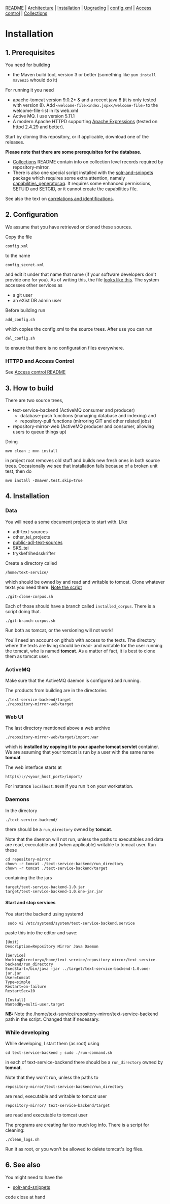 [README](README.md) | [Architecture](ARCHITECTURE.md) | [Installation](INSTALL.md) | [Upgrading](UPGRADE.md) | [config.xml](CONFIG.md) | [Access control](./htaccess/README.md) | [Collections](./collections/README.md)

# Installation


## 1. Prerequisites

You need for building

* the Maven build tool, version 3 or better (something like ```yum install maven35``` whould do it)

For running it you need

* apache-tomcat version 9.0.2* & and a recent java 8 (it is only tested with version 8). Add ```<welcome-file>index.jspx</welcome-file>``` to the welcome-file-list in its web.xml
* Active MQ. I use version 5.11.1
* A modern Apache HTTPD supporting [Apache Expressions](https://httpd.apache.org/docs/2.4/expr.html) (tested on httpd 2.4.29 and better).

Start by cloning this repository, or if applicable, download one of the releases.

**Please note that there are some prerequisites for the database.**

* [Collections](./collections/README.md) README contain info on collection level records required by repository-mirror. 
* There is also one special script installed with the [solr-and-snippets](https://github.com/Det-Kongelige-Bibliotek/solr-and-snippets) package which requires some extra attention, namely [capabilities_generator.xq](https://github.com/Det-Kongelige-Bibliotek/solr-and-snippets/blob/master/exporters/common/capabilities_generator.xq). It requires some enhanced permissions, SETUID and SETGID, or it cannot create the capabilities file.

See also the text on [correlations and identifications](https://github.com/Det-Kongelige-Bibliotek/solr-and-snippets/blob/master/correlations-and-identifications.md#correlations).



## 2. Configuration

We assume that you have retrieved or cloned these sources.

Copy the file

```
config.xml
```

to the name

```
config_secret.xml
```

and edit it under that name that name (if your software developers
don't provide one for you). As of writing this, the file [looks like
this](CONFIG.md). The system accesses other services as

* a git user
* an eXist DB admin user

Before building run 

```
add_config.sh
```

which copies the config.xml to the source trees. After use you can run 

```
del_config.sh
```

to ensure that there is no configuration files everywhere.

### HTTPD and Access Control

See [Access control README](htaccess/README.md)

## 3. How to build

There are two source trees,

* text-service-backend (ActiveMQ consumer and producer)
     * database-push functions (managing database and indexing) and
	 * repository-pull functions (mirroring GIT and other related jobs)
* repository-mirror-web (ActiveMQ producer and consumer, allowing users to queue things up)

Doing

```
mvn clean ; mvn install
```

in project root removes old stuff and builds new fresh ones in both
source trees. Occasionally we see that installation fails
because of a broken unit test, then do

```
mvn install -Dmaven.test.skip=true
```

## 4. Installation

### Data

You will need a some document projects to start with. Like

* adl-text-sources
* other_tei_projects
* [public-adl-text-sources](https://github.com/Det-Kongelige-Bibliotek/public-adl-text-sources)
* SKS_tei
* trykkefrihedsskrifter

Create a directory called

```
/home/text-service/
```

which should be owned by and read and writable to tomcat. Clone
whatever texts you need there. [Note the script](./git-clone-corpus.sh)

```
./git-clone-corpus.sh
```

Each of those should have a branch called ```installed_corpus```. There is a script doing that.

```
./git-branch-corpus.sh
```

Run both as tomcat, or the versioning will not work!

You'll need an account on github with access to the texts. The
directory where the texts are living should be read- and writable for
the user running the tomcat, who is named __tomcat__. As a matter of
fact, it is best to clone them as tomcat user.

### ActiveMQ

Make sure that the ActiveMQ daemon is configured and running. 

The products from building are in the directories

```
./text-service-backend/target
./repository-mirror-web/target
```

### Web UI

The last directory mentioned above a web archive

```
./repository-mirror-web/target/import.war
```

which is **installed by copying it to your apache tomcat servlet**
container. We are assuming that your tomcat is run by a user with the
same name __tomcat__

The web interface starts at 

```
http(s)://<your_host_port>/import/
```

For instance ```localhost:8080``` if you run it on your workstation.

### Daemons

In the directory

```
./text-service-backend/
```

there should be a ```run_directory``` owned by __tomcat__.

Note that the daemon will not run, unless the paths to executables
and data are read, executable and (when applicable) writable to tomcat
user. Run these

```
cd repository-mirror
chown -r tomcat ./text-service-backend/run_directory
chown -r tomcat ./text-service-backend/target
```

containing the the jars

```
target/text-service-backend-1.0.jar
target/text-service-backend-1.0.one-jar.jar
```
#### Start and stop services

You start the backend using systemd

```
 sudo vi /etc/systemd/system/text-service-backend.service

```

paste this into the editor and save:

```
[Unit]
Description=Repository Mirror Java Daemon

[Service]
WorkingDirectory=/home/text-service/repository-mirror/text-service-backend/run_directory
ExecStart=/bin/java -jar ../target/text-service-backend-1.0.one-jar.jar
User=tomcat
Type=simple
Restart=on-failure
RestartSec=10

[Install]
WantedBy=multi-user.target
```

__NB:__ Note the /home/text-service/repository-mirror/text-service-backend path in the script. Changed that if necessary.



### While developing

While developing, I start them (as root) using

```
cd text-service-backend ; sudo ./run-command.sh
```

in each of text-service-backend there should be a ```run_directory``` owned by __tomcat__.

Note that they won't run, unless the paths to 

```
repository-mirror/text-service-backend/run_directory

```
are read, executable and writable to tomcat user

```
repository-mirror/ text-service-backend/target

```
are read and executable to tomcat user

The programs are creating far too much log info. There is a script for cleaning:

```
./clean_logs.sh
```

Run it as root, or you won't be allowed to delete tomcat's log files.


## 6. See also

You might need to have the 

* [solr-and-snippets](https://github.com/Det-Kongelige-Bibliotek/solr-and-snippets)

code close at hand

